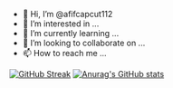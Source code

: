 - 👋 Hi, I’m @afifcapcut112
- 👀 I’m interested in ...
- 🌱 I’m currently learning ...
- 💞️ I’m looking to collaborate on ...
- 📫 How to reach me ...

[![GitHub Streak](https://github-readme-streak-stats.herokuapp.com/?user=afifcapcut112&theme=dark)](https://github.com/DenverCoder1/github-readme-streak-stats)
[![Anurag's GitHub stats](https://github-readme-stats.vercel.app/api?username=afifcapcut112)](https://github.com/anuraghazra/github-readme-stats)
<!---
afifcapcut112/afifcapcut112 is a ✨ special ✨ repository because its `README.md` (this file) appears on your GitHub profile.
You can click the Preview link to take a look at your changes.
--->
